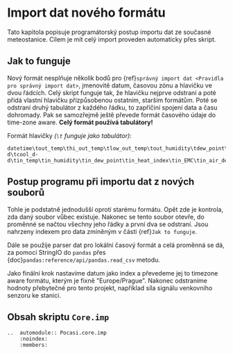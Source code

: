 # Import dat nového formátu

Tato kapitola popisuje programátorský postup importu dat ze současné meteostanice. Cílem je mít celý import proveden
automaticky přes skript.

## Jak to funguje

Nový formát nesplňuje několik bodů pro {ref}`správný import dat <Pravidla pro správný import dat>`, jmenovitě datum,
časovou zónu a hlavičku ve dvou řádcích. Celý skript funguje tak, že hlavičku nejprve odstraní a poté přidá vlastní
hlavičku přizpůsobenou ostatním, starším formátům. Poté se odstraní druhý tabulátor z každého řádku, to zapříčiní
spojení data a času dohromady. Pak se samozřejmě ještě převede formát časového údaje do time-zone aware. **Celý formát
používá tabulátory!**

Formát hlavičky *(`\t` funguje jako tabulátor)*:

```none
datetime\tout_temp\thi_out_temp\tlow_out_temp\tout_humidity\tdew_point\twind_speed\twind_dir\twind_run\tgust\thi_wind_dir\twindchill\theat_index\tTHW_index\tbar\train\train_rate\thead_d-d\tcool_d-d\tin_temp\tin_humidity\tin_dew_point\tin_heat_index\tin_EMC\tin_air_density\twind_samp\twind_Tx\tISS_reception\tarc_interval\n
```

## Postup programu při importu dat z nových souborů

Tohle je podstatně jednodušší oproti starému formátu. Opět zde je kontrola, zda daný soubor vůbec existuje. Nakonec se
tento soubor otevře, do proměnné se načtou všechny jeho řádky a první dva se odstraní. Jsou nahrzeny indexem pro data
zmíněným v části {ref}`Jak to funguje`.

Dále se použije parser dat pro lokální časový formát a celá proměnná se dá, za pomocí StringIO do `pandas` přes
{doc}`pandas:reference/api/pandas.read_csv` metodu.

Jako finální krok nastavíme datum jako index a převedeme jej to timezone aware formátu, kterým je fixně "Europe/Prague".
Nakonec odstraníme hodnoty přebytečné pro tento projekt, například síla signálu venkovního senzoru ke stanici.

## Obsah skriptu `Core.imp`

```{eval-rst}
..  automodule:: Pocasi.core.imp
    :noindex:
    :members:
```
